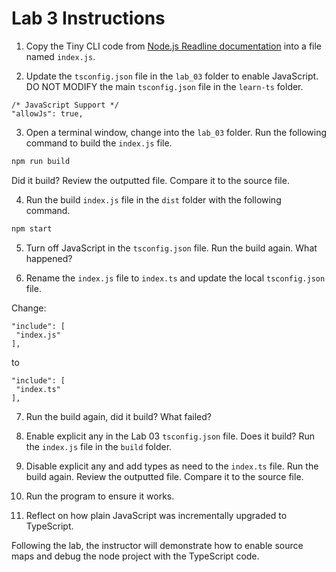 # Lab 3 Instructions

1. Copy the Tiny CLI code
   from [Node.js Readline documentation](https://nodejs.org/api/readline.html#example-tiny-cli)
   into a file named `index.js`.

2. Update the `tsconfig.json` file in the `lab_03` folder to enable
   JavaScript. DO NOT MODIFY the main `tsconfig.json` file in the `learn-ts`
   folder.

```text
/* JavaScript Support */
"allowJs": true,
```

3. Open a terminal window, change into the `lab_03` folder. Run the
   following command to build the `index.js` file.

```bash
npm run build
```

Did it build? Review the outputted file. Compare it to the source file.

4. Run the build `index.js` file in the `dist` folder with the following
   command.

```bash
npm start
```

5. Turn off JavaScript in the `tsconfig.json` file. Run the build
   again. What happened?

6. Rename the `index.js` file to `index.ts` and update the local
   `tsconfig.json` file.

Change:

```text
"include": [
 "index.js"
],
```

to

```text
"include": [
 "index.ts"
],
```

7. Run the build again, did it build? What failed?

8. Enable explicit any in the Lab 03 `tsconfig.json` file. Does it build?
   Run the `index.js` file in the `build` folder.

9. Disable explicit any and add types as need to the `index.ts` file.
   Run the build again. Review the outputted file. Compare it to the source
   file.

10. Run the program to ensure it works.

11. Reflect on how plain JavaScript was incrementally upgraded to TypeScript.

Following the lab, the instructor will demonstrate how to enable source maps
and debug the node project with the TypeScript code.
